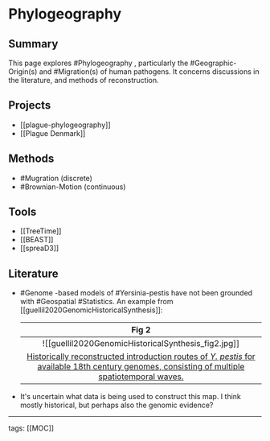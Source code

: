 # Phylogeography

## Summary

This page explores #Phylogeography , particularly the #Geographic-Origin(s) and #Migration(s) of human pathogens. It concerns discussions in the literature, and methods of reconstruction.

## Projects

- [[plague-phylogeography]]
- [[Plague Denmark]]

## Methods

- #Mugration (discrete)
- #Brownian-Motion (continuous)

## Tools

- [[TreeTime]]
- [[BEAST]]
- [[spreaD3]]

## Literature

- #Genome -based models of #Yersinia-pestis have not been grounded with #Geospatial #Statistics. An example from [[guellil2020GenomicHistoricalSynthesis]]:

	|                    Fig 2                     |
	|:--------------------------------------------:|
	| ![[guellil2020GenomicHistoricalSynthesis_fig2.jpg]] |
	| [Historically reconstructed introduction routes of _Y. pestis_ for available 18th century genomes, consisting of multiple spatiotemporal waves.](guellil2020GenomicHistoricalSynthesis) |
- It's uncertain what data is being used to construct this map. I think mostly historical, but perhaps also the genomic evidence?

---

tags: [[MOC]]